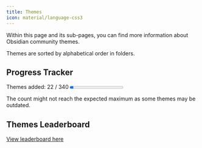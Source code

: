```yaml
---
title: Themes
icon: material/language-css3
---
```


Within this page and its sub-pages, you can find more information about Obsidian community themes.

Themes are sorted by alphabetical order in folders.

## Progress Tracker
<p>
    Themes added: 22 / 340
    <progress value="22" max="340"/>
</p>

The count might not reach the expected maximum as some themes may be outdated.

## Themes Leaderboard
[View leaderboard here](./leaderboard.md)